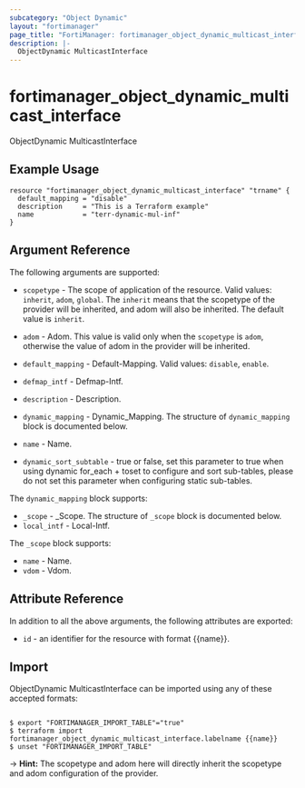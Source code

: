 ```yaml
---
subcategory: "Object Dynamic"
layout: "fortimanager"
page_title: "FortiManager: fortimanager_object_dynamic_multicast_interface"
description: |-
  ObjectDynamic MulticastInterface
---
```


# fortimanager_object_dynamic_multicast_interface
ObjectDynamic MulticastInterface

## Example Usage

```hcl
resource "fortimanager_object_dynamic_multicast_interface" "trname" {
  default_mapping = "disable"
  description     = "This is a Terraform example"
  name            = "terr-dynamic-mul-inf"
}
```

## Argument Reference


The following arguments are supported:

* `scopetype` - The scope of application of the resource. Valid values: `inherit`, `adom`, `global`. The `inherit` means that the scopetype of the provider will be inherited, and adom will also be inherited. The default value is `inherit`.
* `adom` - Adom. This value is valid only when the `scopetype` is `adom`, otherwise the value of adom in the provider will be inherited.

* `default_mapping` - Default-Mapping. Valid values: `disable`, `enable`.

* `defmap_intf` - Defmap-Intf.
* `description` - Description.
* `dynamic_mapping` - Dynamic_Mapping. The structure of `dynamic_mapping` block is documented below.
* `name` - Name.
* `dynamic_sort_subtable` - true or false, set this parameter to true when using dynamic for_each + toset to configure and sort sub-tables, please do not set this parameter when configuring static sub-tables.

The `dynamic_mapping` block supports:

* `_scope` - _Scope. The structure of `_scope` block is documented below.
* `local_intf` - Local-Intf.

The `_scope` block supports:

* `name` - Name.
* `vdom` - Vdom.


## Attribute Reference

In addition to all the above arguments, the following attributes are exported:
* `id` - an identifier for the resource with format {{name}}.

## Import

ObjectDynamic MulticastInterface can be imported using any of these accepted formats:
```

$ export "FORTIMANAGER_IMPORT_TABLE"="true"
$ terraform import fortimanager_object_dynamic_multicast_interface.labelname {{name}}
$ unset "FORTIMANAGER_IMPORT_TABLE"
```
-> **Hint:** The scopetype and adom here will directly inherit the scopetype and adom configuration of the provider.
